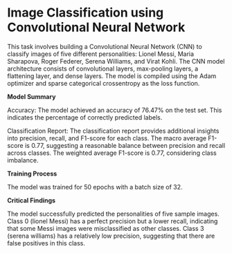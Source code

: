 # Image Classification using Convolutional Neural Network

This task involves building a Convolutional Neural Network (CNN) to classify images of five different personalities: Lionel Messi, Maria Sharapova, Roger Federer, Serena Williams, and Virat Kohli.
The CNN model architecture consists of convolutional layers, max-pooling layers, a flattening layer, and dense layers. The model is compiled using the Adam optimizer and sparse categorical crossentropy as the loss function.

**Model Summary**

Accuracy: The model achieved an accuracy of 76.47% on the test set. This indicates the percentage of correctly predicted labels.

Classification Report: The classification report provides additional insights into precision, recall, and F1-score for each class.
The macro average F1-score is 0.77, suggesting a reasonable balance between precision and recall across classes.
The weighted average F1-score is 0.77, considering class imbalance.

**Training Process**

The model was trained for 50 epochs with a batch size of 32.

**Critical Findings**

The model successfully predicted the personalities of five sample images.
Class 0 (lionel Messi) has a perfect precision but a lower recall, indicating that some Messi images were misclassified as other classes.
Class 3 (serena williams) has a relatively low precision, suggesting that there are false positives in this class.
